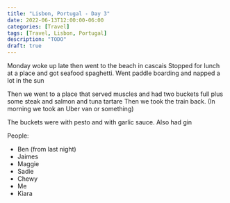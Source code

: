 ```yaml
---
title: "Lisbon, Portugal - Day 3"
date: 2022-06-13T12:00:00-06:00
categories: [Travel]
tags: [Travel, Lisbon, Portugal]
description: "TODO"
draft: true
---
```


Monday woke up late then went to the beach in cascais
Stopped for lunch at a place and got seafood spaghetti.
Went paddle boarding and napped a lot in the sun

Then we went to a place that served muscles and had two buckets full plus some steak and salmon and tuna tartare
Then we took the train back.
(In morning we took an Uber van or something)

The buckets were with pesto and with garlic sauce.
Also had gin


People:

* Ben (from last night)
* Jaimes
* Maggie
* Sadie
* Chewy
* Me
* Kiara

